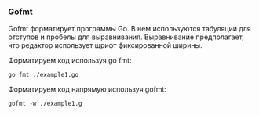 ### Gofmt

Gofmt форматирует программы Go. В нем используются табуляции для отступов и 
пробелы для выравнивания. Выравнивание предполагает, что редактор использует шрифт фиксированной ширины.

Форматируем код используя go fmt:
```shell
go fmt ./example1.go
```

Форматируем код напрямую используя gofmt:
```shell
gofmt -w ./example1.g
```
